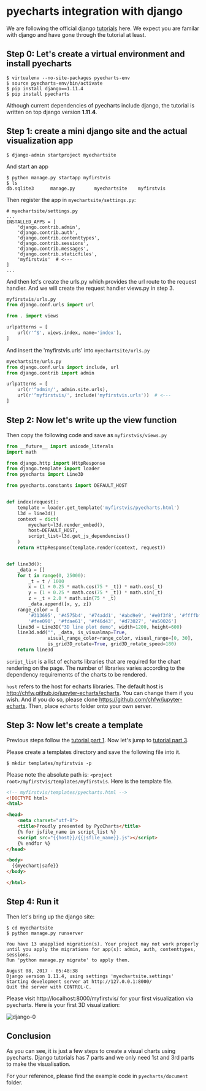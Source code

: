 # pyecharts integration with django

We are following the official django [tutorials](https://docs.djangoproject.com/en/1.11/intro/tutorial01/) here. We expect you are familar with django and have
gone through the tutorial at least.


## Step 0: Let's create a virtual environment and install pyecharts

```shell
$ virtualenv --no-site-packages pyecharts-env
$ source pyecharts-env/bin/activate
$ pip install django==1.11.4
$ pip install pyecharts
```

Although current dependencies of pyecharts include django, the tutorial is written on top django version **1.11.4**.


## Step 1: create a mini django site and the actual visualization app

```shell
$ django-admin startproject myechartsite
```

And start an app

```shell
$ python manage.py startapp myfirstvis
$ ls
db.sqlite3      manage.py       myechartsite    myfirstvis
```

Then register the app in `myechartsite/settings.py`:

```
# myechartsite/settings.py
...
INSTALLED_APPS = [
    'django.contrib.admin',
    'django.contrib.auth',
    'django.contrib.contenttypes',
    'django.contrib.sessions',
    'django.contrib.messages',
    'django.contrib.staticfiles',
    'myfirstvis'  # <---
]
...
```

And then let's create the urls.py which provides the url route to the request handler.
And we will create the request handler views.py in step 3.

```python
myfirstvis/urls.py
from django.conf.urls import url

from . import views

urlpatterns = [
    url(r'^$', views.index, name='index'),
]
```

And insert the 'myfirstvis.urls' into `myechartsite/urls.py`

```python
myechartsite/urls.py
from django.conf.urls import include, url
from django.contrib import admin

urlpatterns = [
    url(r'^admin/', admin.site.urls),
    url(r'^myfirstvis/', include('myfirstvis.urls'))  # <---
]
```

## Step 2: Now let's write up the view function

Then copy the following code and save as `myfirstvis/views.py` 


```python
from __future__ import unicode_literals
import math

from django.http import HttpResponse
from django.template import loader
from pyecharts import Line3D

from pyecharts.constants import DEFAULT_HOST


def index(request):
    template = loader.get_template('myfirstvis/pyecharts.html')
    l3d = line3d()
    context = dict(
        myechart=l3d.render_embed(),
        host=DEFAULT_HOST,
        script_list=l3d.get_js_dependencies()
    )
    return HttpResponse(template.render(context, request))


def line3d():
    _data = []
    for t in range(0, 25000):
        _t = t / 1000
        x = (1 + 0.25 * math.cos(75 * _t)) * math.cos(_t)
        y = (1 + 0.25 * math.cos(75 * _t)) * math.sin(_t)
        z = _t + 2.0 * math.sin(75 * _t)
        _data.append([x, y, z])
    range_color = [
        '#313695', '#4575b4', '#74add1', '#abd9e9', '#e0f3f8', '#ffffbf',
        '#fee090', '#fdae61', '#f46d43', '#d73027', '#a50026']
    line3d = Line3D("3D line plot demo", width=1200, height=600)
    line3d.add("", _data, is_visualmap=True,
               visual_range_color=range_color, visual_range=[0, 30],
               is_grid3D_rotate=True, grid3D_rotate_speed=180)
    return line3d
```

`script_list` is a list of echarts libraries that are required for the chart rendering on the page.
The number of libraries varies according to the dependency requirements of the charts
to be rendered.

`host` refers to the host for echarts libraries. The default host is
http://chfw.github.io/jupyter-echarts/echarts. You can change them if you wish. And if you do so,
please clone https://github.com/chfw/jupyter-echarts. Then, place `echarts` folder onto your own server.


## Step 3: Now let's create a template

Previous steps follow the [tutorial part 1](https://docs.djangoproject.com/en/1.11/intro/tutorial01/). Now let's jump to [tutorial part 3](https://docs.djangoproject.com/en/1.11/intro/tutorial03/).

Please create a templates directory and save the following file into it.

```shell
$ mkdir templates/myfirstvis -p
```

Please note the absolute path is: `<project root>/myfirstvis/templates/myfirstvis`. Here
is the template file.


```html
<!-- myfirstvis/templates/pyecharts.html -->
<!DOCTYPE html>
<html>

<head>
    <meta charset="utf-8">
    <title>Proudly presented by PycCharts</title>
	{% for jsfile_name in script_list %}
    <script src="{{host}}/{{jsfile_name}}.js"></script>
    {% endfor %}
</head>

<body>
  {{myechart|safe}}
</body>

</html>
```

## Step 4: Run it

Then let's bring up the django site:

```shell
$ cd myechartsite
$ python manage.py runserver

You have 13 unapplied migration(s). Your project may not work properly until you apply the migrations for app(s): admin, auth, contenttypes, sessions.
Run 'python manage.py migrate' to apply them.

August 08, 2017 - 05:48:38
Django version 1.11.4, using settings 'myechartsite.settings'
Starting development server at http://127.0.0.1:8000/
Quit the server with CONTROL-C.
```

Please visit http://localhost:8000/myfirstvis/ for your first visualization via pyecharts. Here is your first 3D visualization:

![django-0](https://github.com/chenjiandongx/pyecharts/blob/master/images/django-0.gif)


## Conclusion

As you can see, it is just a few steps to create a visual charts using pyecharts. Django tutorials has 7 parts and we only need 1st and 3rd parts to
make the visualisation.

For your reference, please find the example code in `pyecharts/document` folder.